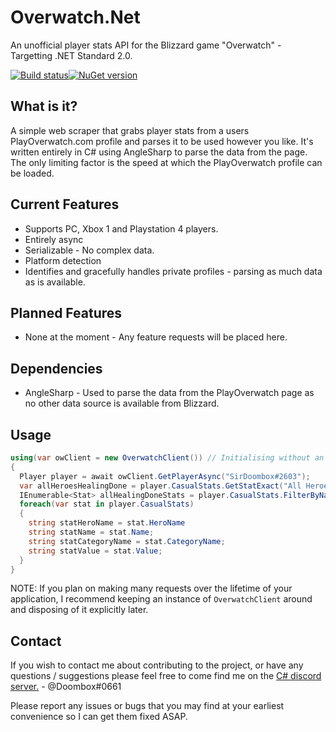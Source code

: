 # Overwatch.Net

An unofficial player stats API for the Blizzard game "Overwatch" - Targetting .NET Standard 2.0.

[![Build status](https://ci.appveyor.com/api/projects/status/github/sirdoombox/overwatch.net?svg=true)](https://ci.appveyor.com/project/sirdoombox/overwatch-net)[![NuGet version](https://badge.fury.io/nu/Overwatch.Net.svg)](https://badge.fury.io/nu/Overwatch.Net)

## What is it?

A simple web scraper that grabs player stats from a users PlayOverwatch.com profile and parses it to be used however you like. It's written entirely in C# using AngleSharp to parse the data from the page. The only limiting factor is the speed at which the PlayOverwatch profile can be loaded.

## Current Features
* Supports PC, Xbox 1 and Playstation 4 players.
* Entirely async
* Serializable - No complex data.
* Platform detection
* Identifies and gracefully handles private profiles - parsing as much data as is available.

## Planned Features
* None at the moment - Any feature requests will be placed here.

## Dependencies
* AngleSharp - Used to parse the data from the PlayOverwatch page as no other data source is available from Blizzard.

## Usage
```csharp
using(var owClient = new OverwatchClient()) // Initialising without an "OverwatchConfig" will use the Default config.
{
  Player player = await owClient.GetPlayerAsync("SirDoombox#2603");
  var allHeroesHealingDone = player.CasualStats.GetStatExact("All Heroes", "Assists", "Healing Done");
  IEnumerable<Stat> allHealingDoneStats = player.CasualStats.FilterByName("Healing Done");
  foreach(var stat in player.CasualStats)
  {
    string statHeroName = stat.HeroName
    string statName = stat.Name;
    string statCategoryName = stat.CategoryName;
    string statValue = stat.Value;
  }
}
```
NOTE: If you plan on making many requests over the lifetime of your application, I recommend keeping an instance of `OverwatchClient` around and disposing of it explicitly later.

## Contact
If you wish to contact me about contributing to the project, or have any questions / suggestions please feel free to come find me on the [C# discord server.](https://discord.gg/0np62rq4o8GnQO9l "C# Discord") - @Doombox#0661

Please report any issues or bugs that you may find at your earliest convenience so I can get them fixed ASAP.
